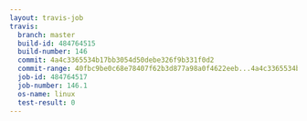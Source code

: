 ```yaml
---
layout: travis-job
travis:
  branch: master
  build-id: 484764515
  build-number: 146
  commit: 4a4c3365534b17bb3054d50debe326f9b331f0d2
  commit-range: 40fbc9be0c68e78407f62b3d877a98a0f4622eeb...4a4c3365534b17bb3054d50debe326f9b331f0d2
  job-id: 484764517
  job-number: 146.1
  os-name: linux
  test-result: 0
---
```


